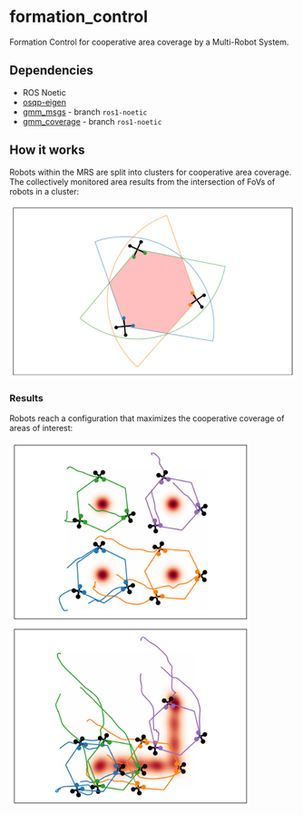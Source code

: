 
# formation_control

Formation Control for cooperative area coverage by a Multi-Robot System.

## Dependencies

- ROS Noetic
- [osqp-eigen](https://github.com/robotology/osqp-eigen)
- [gmm_msgs](https://github.com/MatCat960/gmm_msgs) - branch `ros1-noetic`
- [gmm_coverage](https://github.com/MatCat960/gmm_coverage) - branch `ros1-noetic`

## How it works

Robots within the MRS are split into clusters for cooperative area coverage. The collectively monitored area results from the intersection of FoVs of robots in a cluster:

![picture](pics/area_inters.png)

### Results

Robots reach a configuration that maximizes the cooperative coverage of areas of interest:

<img src="pics/res1.png" width="425"/> <img src="pics/res2.png" width="425"/> 